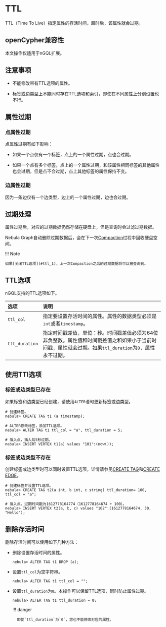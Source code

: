 # TTL

TTL（Time To Live）指定属性的存活时间，超时后，该属性就会过期。

## openCypher兼容性

本文操作仅适用于nGQL扩展。

## 注意事项

- 不能修改带有TTL选项的属性。

- 标签或边类型上不能同时存在TTL选项和索引，即使在不同属性上分别设置也不行。

## 属性过期

### 点属性过期

点属性过期有如下影响：

- 如果一个点仅有一个标签，点上的一个属性过期，点也会过期。

- 如果一个点有多个标签，点上的一个属性过期，和该属性相同标签的其他属性也会过期，但是点不会过期，点上其他标签的属性保持不变。

### 边属性过期

因为一条边仅有一个边类型，边上的一个属性过期，边也会过期。

## 过期处理

属性过期后，对应的过期数据仍然存储在硬盘上，但是查询时会过滤过期数据。

Nebula Graph自动删除过期数据后，会在下一次[Compaction](../../8.service-tuning/compaction.md)过程中回收硬盘空间。

!!! Note

    如果[关闭TTL选项](#ttl_1)，上一次Compaction之后的过期数据将可以被查询到。

## TTL选项

nGQL支持的TTL选项如下。

|选项|说明|
|:---|:---|
|`ttl_col`|指定要设置存活时间的属性。属性的数据类型必须是`int`或者`timestamp`。|
|`ttl_duration`|指定时间戳差值，单位：秒。时间戳差值必须为64位非负整数。属性值和时间戳差值之和如果小于当前时间戳，属性就会过期。如果`ttl_duration`为`0`，属性永不过期。|

## 使用TTl选项

### 标签或边类型已存在

如果标签和边类型已经创建，请使用`ALTER`语句更新标签或边类型。

```ngql
# 创建标签。
nebula> CREATE TAG t1 (a timestamp);

# ALTER修改标签，添加TTL选项。
nebula> ALTER TAG t1 ttl_col = "a", ttl_duration = 5;

# 插入点，插入后5秒过期。
nebula> INSERT VERTEX t1(a) values "101":(now());
```

### 标签或边类型不存在

创建标签或边类型时可以同时设置TTL选项。详情请参见[CREATE TAG](../10.tag-statements/1.create-tag.md)和[CREATE EDGE](../11.edge-type-statements/1.create-edge.md)。

```ngql
# 创建标签并设置TTL选项。
nebula> CREATE TAG t2(a int, b int, c string) ttl_duration= 100, ttl_col = "a";

# 插入点。过期时间戳为1612778164774（1612778164674 + 100）。
nebula> INSERT VERTEX t2(a, b, c) values "102":(1612778164674, 30, "Hello");
```

## 删除存活时间

删除存活时间可以使用如下几种方法：

- 删除设置存活时间的属性。

    ```ngql
    nebula> ALTER TAG t1 DROP (a);
    ```

- 设置`ttl_col`为空字符串。

    ```ngql
    nebula> ALTER TAG t1 ttl_col = "";
    ```

- 设置`ttl_duration`为`0`。本操作可以保留TTL选项，同时防止属性过期。

    ```ngql
    nebula> ALTER TAG t1 ttl_duration = 0;
    ```

  !!! danger

        即使`ttl_duration`为`0`，您也不能修改对应的属性。